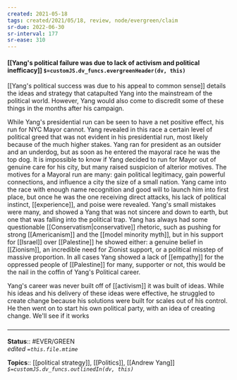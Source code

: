 ```yaml
---
created: 2021-05-18
tags: created/2021/05/18, review, node/evergreen/claim
sr-due: 2022-06-30
sr-interval: 177
sr-ease: 310
---
```


#### [[Yang's political failure was due to lack of activism and political inefficacy]] `$=customJS.dv_funcs.evergreenHeader(dv, this)`

[[Yang's political success was due to his appeal to common sense]] details the ideas and strategy that catapulted Yang into the mainstream of the political world. However, Yang would also come to discredit some of these things in the months after his campaign.

While Yang's presidential run can be seen to have a net positive effect, his run for NYC Mayor cannot. Yang revealed in this race a certain level of political greed that was not evident in his presidential run, most likely because of the much higher stakes. Yang ran for president as an outsider and an underdog, but as soon as he entered the mayoral race he was the top dog. It is impossible to know if Yang decided to run for Mayor out of genuine care for his city, but many raised suspicion of alterior motives. The motives for a Mayoral run are many: gain political legitimacy, gain powerful connections, and influence a city the size of a small nation. Yang came into the race with enough name recognition and good will to launch him into first place, but once he was the one receiving direct attacks, his lack of political instinct, [[experience]], and poise were revealed. Yang's small mistakes were many, and showed a Yang that was not sincere and down to earth, but one that was falling into the political trap. Yang has always had some questionable [[Conservatism|conservative]] rhetoric, such as pushing for strong [[Americanism]] and the [[model minority myth]], but in his support for [[Israel]] over [[Palestine]] he showed either: a genuine belief in [[Zionism]], an incredible need for Zionist support, or a political misstep of massive proportion. In all cases Yang showed a lack of [[empathy]] for the oppressed people of [[Palestine]] for many, supporter or not, this would be the nail in the coffin of Yang's Political career.

Yang's career was never built off of [[activism]] it was built of ideas. While his ideas and his delivery of these ideas were effective, he struggled to create change because his solutions were built for scales out of his control. He then went on to start his own political party, with an idea of creating change. We'll see if it works

### <hr class="footnote"/>

**Status**:: #EVER/GREEN  
*edited `=this.file.mtime`*

**Topics**:: [[political strategy]], [[Politics]], [[Andrew Yang]]
*`$=customJS.dv_funcs.outlinedIn(dv, this)`*

